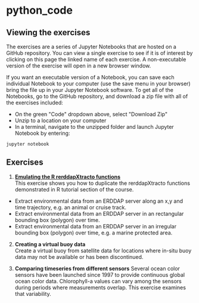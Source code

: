 # python_code 

## Viewing the exercises
The exercises are a series of Jupyter Notebooks that are hosted on a GitHub repository. You can view a single exercise to see if it is of interest by 
clicking on this page the linked name of each exercise. A non-executable version of the exercise will open in a new browser window.   

If you want an executable version of a Notebook, you can save each individual Notebook to your computer (use the save menu in your browser) bring the file up in your Jupyter Notebook software. To get all of the Notebooks, go to the GitHub repository, and download a zip file with all of the exercises included:

* On the green "Code" dropdown above, select "Download Zip"
* Unzip to a location on your computer
* In a terminal, navigate to the unzipped folder and launch Jupyter Notebook by entering:
```
jupyter notebook 
```

## Exercises
1. **[Emulating the R rerddapXtracto functions](py_xtractomatic.ipynb)**  
This exercise shows you how to duplicate the rerddapXtracto functions demonstrated in R tutorial section of the course.  
  * Extract environmental data from an ERDDAP server along an x,y and time trajectory, e.g. an animal or cruise track.
  * Extract environmental data from an ERDDAP server in an rectangular bounding box (polygon) over time.
  * Extract environmental data from an ERDDAP server in an irregular bounding box (polygon) over time, e.g. a marine protected area.  

2. **Creating a virtual buoy data**   
Create a virtual buoy from satellite data for locations where in-situ buoy data may not be available or has been discontinued.  

3. **Comparing timeseries from different sensors**
Several ocean color sensors have been launched since 1997 to provide continuous global ocean color data. Chlorophyll-a values can vary among the sensors during periods where measurements overlap. This exercise examines that variability.
